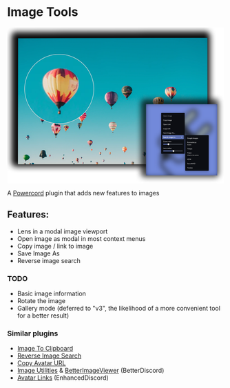 # Image Tools

<img src="preview/image0.png" width="700px" align="center" alt="Image Tools Preview">

A [Powercord](https://powercord.dev/) plugin that adds new features to images

## Features:
- Lens in a modal image viewport
- Open image as modal in most context menus
- Copy image / link to image
- Save Image As
- Reverse image search

### TODO
- Basic image information
- Rotate the image
- Gallery mode (deferred to "v3", the likelihood of a more convenient tool for a better result)

### Similar plugins
- [Image To Clipboard](https://github.com/Sidemen19/image-to-clipboard)
- [Reverse Image Search](https://github.com/lorencerri/powercord-reverse-image-search)
- [Copy Avatar URL](https://github.com/21Joakim/copy-avatar-url)
- [Image Utilities](https://github.com/mwittrien/BetterDiscordAddons/tree/master/Plugins/ImageUtilities) & [BetterImageViewer](https://github.com/1Lighty/BetterDiscordPlugins/tree/master/Plugins/BetterImageViewer) (BetterDiscord)
- [Avatar Links](https://github.com/joe27g/EnhancedDiscord/blob/master/plugins/avatar_links.js) (EnhancedDiscord)
